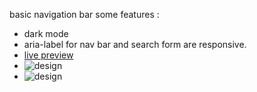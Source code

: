 basic navigation bar
some features :

- dark mode
- aria-label for nav bar and search form are responsive.
- [live preview](https://hassaneljebyly.github.io/projects/UI_Components/responsive-navbar-001/)
- ![design](https://drive.google.com/uc?id=1plmA8l3a1vLHIGRRClt_67mZ4SKa9AMQ)
- ![design](https://github.githubassets.com/images/modules/logos_page/GitHub-Mark.png)
